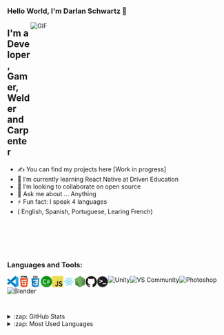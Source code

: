 ### Hello World, I'm Darlan Schwartz  👋

 <img align="right" alt="GIF" src="https://media.tenor.com/NOYF3f82b_gAAAAC/programmer.gif" width="450" height="300" />
 
## I'm a Developer, Gamer, Welder and Carpenter
- ✍ You can find my projects here [Work in progress]
- 🌱 I’m currently learning React Native at Driven Education
- 👯 I’m looking to collaborate on open source
- 💬 Ask me about ... Anything
- ⚡ Fun fact: I speak 4 languages 
- ( English, Spanish, Portuguese, Learing French)
<br />
<br />
<br />
<br />

### Languages and Tools:
<div>
<img align="left" alt="Visual Studio Code" width="26px" src="https://raw.githubusercontent.com/github/explore/80688e429a7d4ef2fca1e82350fe8e3517d3494d/topics/visual-studio-code/visual-studio-code.png" />
<img align="left" alt="HTML5" width="26px" src="https://raw.githubusercontent.com/github/explore/80688e429a7d4ef2fca1e82350fe8e3517d3494d/topics/html/html.png" />
<img align="left" alt="CSS3" width="26px" src="https://raw.githubusercontent.com/github/explore/80688e429a7d4ef2fca1e82350fe8e3517d3494d/topics/css/css.png" />
<img align="left" alt="CSharp" width="26px" src="https://raw.githubusercontent.com/github/explore/80688e429a7d4ef2fca1e82350fe8e3517d3494d/topics/csharp/csharp.png" />
<img align="left" alt="JavaScript" width="26px" src="https://raw.githubusercontent.com/github/explore/80688e429a7d4ef2fca1e82350fe8e3517d3494d/topics/javascript/javascript.png" />
<img align="left" alt="React" width="26px" src="https://raw.githubusercontent.com/github/explore/80688e429a7d4ef2fca1e82350fe8e3517d3494d/topics/react/react.png" />
<img align="left" alt="Node.js" width="26px" src="https://raw.githubusercontent.com/github/explore/80688e429a7d4ef2fca1e82350fe8e3517d3494d/topics/nodejs/nodejs.png" />
<img align="left" alt="GitHub" width="26px" src="https://raw.githubusercontent.com/github/explore/78df643247d429f6cc873026c0622819ad797942/topics/github/github.png" />
<img align="left" alt="Terminal" width="26px" src="https://raw.githubusercontent.com/github/explore/80688e429a7d4ef2fca1e82350fe8e3517d3494d/topics/terminal/terminal.png" />
<img align="left" alt="Unity" height="26px" src="https://encrypted-tbn0.gstatic.com/images?q=tbn:ANd9GcRdgt2BKRqKahqG9biNXYE338_HmL6SOFVIx_a0B9NY0zQKk7-C5NXKaN7p1sz8TsMre_0&usqp=CAU" />
<img align="left" alt="VS Community" height="26px" src="https://petri-media.s3.amazonaws.com/2015/11/Visual-Studio-Hero.jpg" />
<img align="left" alt="Photoshop" height="26px" src="https://logodownload.org/wp-content/uploads/2019/10/adobe-photoshop-logo-0.png" />
<img align="left" alt="Blender" height="26px" src="https://upload.wikimedia.org/wikipedia/commons/thumb/3/3c/Logo_Blender.svg/2560px-Logo_Blender.svg.png" />
</div>

<br />
<br />
<br />
<br />
<br />
<details>
  <summary>:zap: GitHub Stats</summary>

  <img align="left" alt="Darlan's GitHub Stats" src="https://github-readme-stats.vercel.app/api?username=DarlanSchwartz&show_icons=true&hide_border=true" />

</details>

<details>
  <summary>:zap: Most Used Languages</summary>

<img align="left" alt="Darlan's GitHub Top Languages" src="https://github-readme-stats.vercel.app/api/top-langs/?username=DarlanSchwartz" />

</details>
